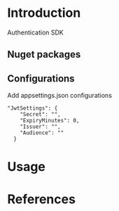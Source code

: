 # Introduction

Authentication SDK

## Nuget packages


## Configurations
Add appsettings.json configurations
```
"JwtSettings": {
    "Secret": "",
    "ExpiryMinutes": 0,
    "Issuer": "",
    "Audience": ""
  }
```

# Usage


# References
